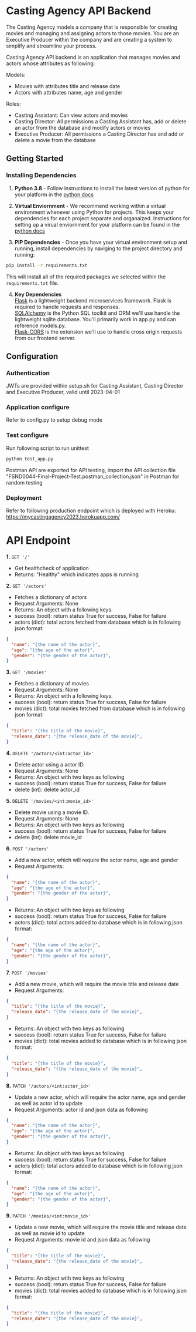 # Casting Agency API Backend

The Casting Agency models a company that is responsible for creating movies and managing and assigning actors to those movies. You are an Executive Producer within the company and are creating a system to simplify and streamline your process.

Casting Agency API backend is an application that manages movies and actors whose attributes as following:

Models:
- Movies with attributes title and release date
- Actors with attributes name, age and gender

Roles:
 - Casting Assistant: Can view actors and movies
 - Casting Director: All permissions a Casting Assistant has, add or delete an actor from the database and modify actors or movies
 - Executive Producer: All permissions a Casting Director has and add or delete a movie from the database

## Getting Started

### Installing Dependencies

1. **Python 3.8** - Follow instructions to install the latest version of python for your platform in the [python docs](https://docs.python.org/3/using/unix.html#getting-and-installing-the-latest-version-of-python)


2. **Virtual Enviornment** - We recommend working within a virtual environment whenever using Python for projects. This keeps your dependencies for each project separate and organaized. Instructions for setting up a virual enviornment for your platform can be found in the [python docs](https://packaging.python.org/guides/installing-using-pip-and-virtual-environments/)


3. **PIP Dependencies** - Once you have your virtual environment setup and running, install dependencies by naviging to the project directory and running:
```bash
pip install -r requirements.txt
```
This will install all of the required packages we selected within the `requirements.txt` file.  


4. **Key Dependencies**  
[Flask](http://flask.pocoo.org/)  is a lightweight backend microservices framework. Flask is required to handle requests and responses.  
[SQLAlchemy](https://www.sqlalchemy.org/) is the Python SQL toolkit and ORM we'll use handle the lightweight sqlite database. You'll primarily work in app.py and can reference models.py.   
[Flask-CORS](https://flask-cors.readthedocs.io/en/latest/#) is the extension we'll use to handle cross origin requests from our frontend server.   


## Configuration

### Authentication
JWTs are provided within setup.sh for Casting Assistant, Casting Director and Executive Producer, valid until 2023-04-01

### Application configure
Refer to config.py to setup debug mode

### Test configure
Run following script to run unittest
```bash
python test_app.py
```
Postman API are exported for API testing, import the API collection file "FSND0044-Final-Project-Test.postman_collection.json" in Postman for random testing


### Deployment
Refer to following production endpoint which is deployed with Heroku: https://mycastingagency2023.herokuapp.com/


# API Endpoint

**1.** `GET '/'`
* Get healthcheck of application
* Returns: "Healthy" which indicates apps is runniing


**2.** `GET '/actors'`
* Fetches a dictionary of actors
* Request Arguments: None
* Returns: An object with a following keys.
* success (bool): return status True for success, False for failure
* actors (dict): total actors fetched from database which is in following json format:
```json
{
  "name": "{the name of the actor}",
  "age": "{the age of the actor}",
  "gender": "{the gender of the actor}",
}
```


**3.** `GET '/movies'`
* Fetches a dictionary of movies
* Request Arguments: None
* Returns: An object with a following keys.
* success (bool): return status True for success, False for failure
* movies (dict): total movies fetched from database which is in following json format:
```json
{
  "title": "{the title of the movie}",
  "release_date": "{the release_date of the movie}",
}
```


**4.** `DELETE '/actors/<int:actor_id>'`
* Delete actor using a actor ID.
* Request Arguments: None
* Returns: An object with two keys as following
* success (bool): return status True for success, False for failure
* delete (int): delete actor_id


**5.** `DELETE '/movies/<int:movie_id>'`
* Delete movie using a movie ID.
* Request Arguments: None
* Returns: An object with two keys as following
* success (bool): return status True for success, False for failure
* delete (int): delete movie_id


**6.** `POST '/actors'`
* Add a new actor, which will require the actor name, age and gender
* Request Arguments: 
```json
{
  "name": "{the name of the actor}",
  "age": "{the age of the actor}",
  "gender": "{the gender of the actor}",
}
```
* Returns: An object with two keys as following
* success (bool): return status True for success, False for failure
* actors (dict): total actors added to database which is in following json format:
```json
{
  "name": "{the name of the actor}",
  "age": "{the age of the actor}",
  "gender": "{the gender of the actor}",
}
```


**7.** `POST '/movies'`
* Add a new movie, which will require the movie title and release date
* Request Arguments: 
```json
{
  "title": "{the title of the movie}",
  "release_date": "{the release_date of the movie}",
}
```
* Returns: An object with two keys as following
* success (bool): return status True for success, False for failure
* movies (dict): total movies added to database which is in following json format:
```json
{
  "title": "{the title of the movie}",
  "release_date": "{the release_date of the movie}",
}
```


**8.** `PATCH '/actors/<int:actor_id>'`
* Update a new actor, which will require the actor name, age and gender as well as actor id to update
* Request Arguments: actor id and json data as following
```json
{
  "name": "{the name of the actor}",
  "age": "{the age of the actor}",
  "gender": "{the gender of the actor}",
}
```
* Returns: An object with two keys as following
* success (bool): return status True for success, False for failure
* actors (dict): total actors added to database which is in following json format:
```json
{
  "name": "{the name of the actor}",
  "age": "{the age of the actor}",
  "gender": "{the gender of the actor}",
}
```


**9.** `PATCH '/movies/<int:movie_id>'`
* Update a new movie, which will require the movie title and release date as well as movie id to update
* Request Arguments: movie id and json data as following
```json
{
  "title": "{the title of the movie}",
  "release_date": "{the release_date of the movie}",
}
```
* Returns: An object with two keys as following
* success (bool): return status True for success, False for failure
* movies (dict): total movies added to database which is in following json format:
```json
{
  "title": "{the title of the movie}",
  "release_date": "{the release_date of the movie}",
}
```